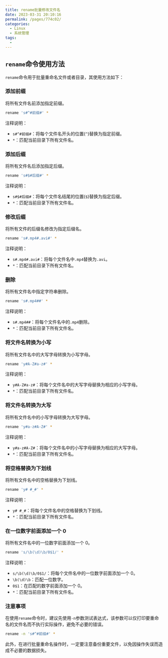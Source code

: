 ```yaml
---
title: rename批量修改文件名
date: 2023-03-31 20:10:16
permalink: /pages/774c02/
categories:
  - Linux
  - 系统管理
tags:
  - 
---
```

## `rename`命令使用方法

`rename`命令用于批量重命名文件或者目录，其使用方法如下：

### 添加前缀

将所有文件名前添加指定前缀。

```bash
rename 's#^#前缀#' *
```

注释说明：

- `s#^#前缀#`：将每个文件名开头的位置(`^`)替换为指定前缀。
- `*`：匹配当前目录下所有文件名。

### 添加后缀

将所有文件名后添加指定后缀。

```bash
rename 's#$#后缀#' *
```

注释说明：

- `s#$#后缀#`：将每个文件名结尾的位置(`$`)替换为指定后缀。
- `*`：匹配当前目录下所有文件名。

### 修改后缀

将所有文件的后缀名修改为指定后缀名。

```bash
rename 's#.mp4#.avi#' *
```

注释说明：

- `s#.mp4#.avi#`：将每个文件名中`.mp4`替换为`.avi`。
- `*`：匹配当前目录下所有文件名。

### 删除

将所有文件名中指定字符串删除。

```bash
rename 's#.mp4##' *
```

注释说明：

- `s#.mp4##`：将每个文件名中的`.mp4`删除。
- `*`：匹配当前目录下所有文件名。

### 将文件名转换为小写

将所有文件名中的大写字母转换为小写字母。

```bash
rename 'y#A-Z#a-z#' *
```

注释说明：

- `y#A-Z#a-z#`：将每个文件名中的大写字母替换为相应的小写字母。
- `*`：匹配当前目录下所有文件名。

### 将文件名转换为大写

将所有文件名中的小写字母转换为大写字母。

```bash
rename 'y#a-z#A-Z#' *
```

注释说明：

- `y#a-z#A-Z#`：将每个文件名中的小写字母替换为相应的大写字母。
- `*`：匹配当前目录下所有文件名。

### 将空格替换为下划线

将所有文件名中的空格替换为下划线。

```bash
rename 'y# #_#' *
```

注释说明：

- `y# #_#`：将每个文件名中的空格替换为下划线。
- `*`：匹配当前目录下所有文件名。

### 在一位数字前面添加一个 0

将所有文件名中的一位数字前面添加一个 0。

```bash
rename 's/\b(\d)\b/0$1/' *
```

注释说明：

- `s/\b(\d)\b/0$1/`：将每个文件名中的一位数字前面添加一个 0。
- `\b(\d)\b`：匹配一位数字。
- `0$1`：在匹配的数字前面添加一个 0。
- `*`：匹配当前目录下所有文件名。

### 注意事项

在使用`rename`命令时，建议先使用`-n`参数测试表达式，该参数可以仅打印要重命名的文件名而不执行实际操作，避免不必要的错误。

```bash
rename -n 's#^#前缀#' *
```

此外，在进行批量重命名操作时，一定要注意备份重要文件，以免因操作失误而造成不必要的数据损失。